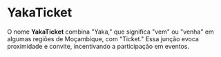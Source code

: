 # YakaTicket
O nome **YakaTicket** combina "Yaka," que significa "vem" ou "venha" em algumas regiões de Moçambique, com "Ticket." Essa junção evoca proximidade e convite, incentivando a participação em eventos.
